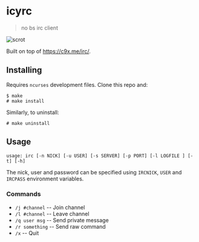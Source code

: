 # icyrc
> no bs irc client

![scrot](https://x.icyphox.sh/8K0.png)

Built on top of https://c9x.me/irc/.

## Installing

Requires `ncurses` development files.
Clone this repo and:

```
$ make
# make install
```

Similarly, to uninstall:

```
# make uninstall
```

## Usage

```
usage: irc [-n NICK] [-u USER] [-s SERVER] [-p PORT] [-l LOGFILE ] [-t] [-h]
```

The nick, user and password can be specified using `IRCNICK`,
`USER` and `IRCPASS` environment variables.

### Commands

- `/j #channel` -- Join channel
- `/l #channel` -- Leave channel
- `/q user msg` -- Send private message
- `/r something` -- Send raw command
- `/x` -- Quit

